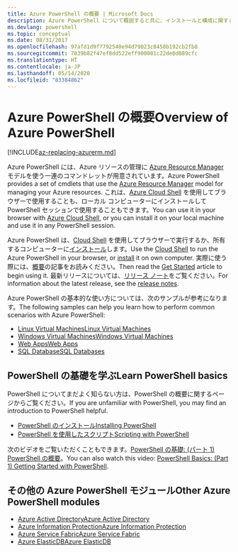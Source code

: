 ```yaml
---
title: Azure PowerShell の概要 | Microsoft Docs
description: Azure PowerShell について概説すると共に、インストールと構成に関するページへのリンクを紹介します。
ms.devlang: powershell
ms.topic: conceptual
ms.date: 08/31/2017
ms.openlocfilehash: 97afd1d9f7792540e94d79023c0450b192cb2fb8
ms.sourcegitcommit: 7839b82f47ef8dd522eff900081c22de0d089cfc
ms.translationtype: HT
ms.contentlocale: ja-JP
ms.lasthandoff: 05/14/2020
ms.locfileid: "83384862"
---
```

# <a name="overview-of-azure-powershell"></a><span data-ttu-id="0caf0-103">Azure PowerShell の概要</span><span class="sxs-lookup"><span data-stu-id="0caf0-103">Overview of Azure PowerShell</span></span>

[!INCLUDE[az-replacing-azurerm.md](../includes/az-replacing-azurerm.md)]

<span data-ttu-id="0caf0-104">Azure PowerShell には、Azure リソースの管理に [Azure Resource Manager](/azure/azure-resource-manager/resource-group-overview) モデルを使う一連のコマンドレットが用意されています。</span><span class="sxs-lookup"><span data-stu-id="0caf0-104">Azure PowerShell provides a set of cmdlets that use the [Azure Resource Manager](/azure/azure-resource-manager/resource-group-overview) model for managing your Azure resources.</span></span> <span data-ttu-id="0caf0-105">これは、[Azure Cloud Shell](/azure/cloud-shell/overview) を使用してブラウザーで使用することも、ローカル コンピューターにインストールして PowerShell セッションで使用することもできます。</span><span class="sxs-lookup"><span data-stu-id="0caf0-105">You can use it in your browser with [Azure Cloud Shell](/azure/cloud-shell/overview), or you can install it on your local machine and use it in any PowerShell session.</span></span>

<span data-ttu-id="0caf0-106">Azure PowerShell は、[Cloud Shell](/azure/cloud-shell/overview) を使用してブラウザーで実行するか、所有するコンピューターに[インストール](install-azurerm-ps.md)します。</span><span class="sxs-lookup"><span data-stu-id="0caf0-106">Use the [Cloud Shell](/azure/cloud-shell/overview) to run the Azure PowerShell in your browser, or [install](install-azurerm-ps.md) it on own computer.</span></span> <span data-ttu-id="0caf0-107">実際に使う際には、[概要](get-started-azureps.md)の記事をお読みください。</span><span class="sxs-lookup"><span data-stu-id="0caf0-107">Then read the [Get Started](get-started-azureps.md) article to begin using it.</span></span> <span data-ttu-id="0caf0-108">最新リリースについては、[リリース ノート](release-notes-azureps.md)をご覧ください。</span><span class="sxs-lookup"><span data-stu-id="0caf0-108">For information about the latest release, see the [release notes](release-notes-azureps.md).</span></span>

<span data-ttu-id="0caf0-109">Azure PowerShell の基本的な使い方については、次のサンプルが参考になります。</span><span class="sxs-lookup"><span data-stu-id="0caf0-109">The following samples can help you learn how to perform common scenarios with Azure PowerShell:</span></span>

* [<span data-ttu-id="0caf0-110">Linux Virtual Machines</span><span class="sxs-lookup"><span data-stu-id="0caf0-110">Linux Virtual Machines</span></span>](/azure/virtual-machines/virtual-machines-linux-powershell-samples?toc=/powershell/azure/toc.json)
* [<span data-ttu-id="0caf0-111">Windows Virtual Machines</span><span class="sxs-lookup"><span data-stu-id="0caf0-111">Windows Virtual Machines</span></span>](/azure/virtual-machines/virtual-machines-windows-powershell-samples?toc=/powershell/azure/toc.json)
* [<span data-ttu-id="0caf0-112">Web Apps</span><span class="sxs-lookup"><span data-stu-id="0caf0-112">Web Apps</span></span>](/azure/app-service-web/app-service-powershell-samples?toc=/powershell/azure/toc.json)
* [<span data-ttu-id="0caf0-113">SQL Database</span><span class="sxs-lookup"><span data-stu-id="0caf0-113">SQL Databases</span></span>](/azure/sql-database/sql-database-powershell-samples?toc=/powershell/azure/toc.json)

## <a name="learn-powershell-basics"></a><span data-ttu-id="0caf0-114">PowerShell の基礎を学ぶ</span><span class="sxs-lookup"><span data-stu-id="0caf0-114">Learn PowerShell basics</span></span>

<span data-ttu-id="0caf0-115">PowerShell についてまだよく知らない方は、PowerShell の概要に関するページからご覧ください。</span><span class="sxs-lookup"><span data-stu-id="0caf0-115">If you are unfamiliar with PowerShell, you may find an introduction to PowerShell helpful.</span></span>

* [<span data-ttu-id="0caf0-116">PowerShell のインストール</span><span class="sxs-lookup"><span data-stu-id="0caf0-116">Installing PowerShell</span></span>](/powershell/scripting/installing-windows-powershell)
* [<span data-ttu-id="0caf0-117">PowerShell を使用したスクリプト</span><span class="sxs-lookup"><span data-stu-id="0caf0-117">Scripting with PowerShell</span></span>](/powershell/scripting/scripting-with-windows-powershell)

<span data-ttu-id="0caf0-118">次のビデオをご覧いただくこともできます。[PowerShell の基礎: (パート 1) PowerShell の概要](https://channel9.msdn.com/Blogs/Taste-of-Premier/PowerShellBasicsPart1)。</span><span class="sxs-lookup"><span data-stu-id="0caf0-118">You can also watch this video: [PowerShell Basics: (Part 1) Getting Started with PowerShell](https://channel9.msdn.com/Blogs/Taste-of-Premier/PowerShellBasicsPart1).</span></span>

## <a name="other-azure-powershell-modules"></a><span data-ttu-id="0caf0-119">その他の Azure PowerShell モジュール</span><span class="sxs-lookup"><span data-stu-id="0caf0-119">Other Azure PowerShell modules</span></span>

* [<span data-ttu-id="0caf0-120">Azure Active Directory</span><span class="sxs-lookup"><span data-stu-id="0caf0-120">Azure Active Directory</span></span>](/powershell/azure/active-directory/)
* [<span data-ttu-id="0caf0-121">Azure Information Protection</span><span class="sxs-lookup"><span data-stu-id="0caf0-121">Azure Information Protection</span></span>](/powershell/azure/aip/)
* [<span data-ttu-id="0caf0-122">Azure Service Fabric</span><span class="sxs-lookup"><span data-stu-id="0caf0-122">Azure Service Fabric</span></span>](/powershell/azure/service-fabric/)
* [<span data-ttu-id="0caf0-123">Azure ElasticDB</span><span class="sxs-lookup"><span data-stu-id="0caf0-123">Azure ElasticDB</span></span>](/powershell/azure/elasticdbjobs/)
